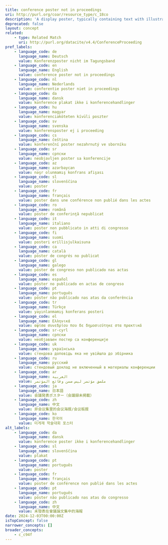 ```yaml
---
title: conference poster not in proceedings
uri: http://purl.org/coar/resource_type/c_18co
description: 'A display poster, typically containing text with illustrative figures and/or tables, usually reporting research results or proposing hypotheses, submitted for acceptance to and/or presented at a conference, seminar, symposium, workshop or similar event. Use this label when the poster is not published in a proceeding. [Source: http://purl.org/spar/fabio/ConferencePoster]'
deprecated: false
layout: concept
related:
    - type: Related Match
      uri: http://purl.org/datacite/v4.4/ConferenceProceeding
pref_labels:
    - language_code: de
      language_name: Deutsch
      value: Konferenzposter nicht im Tagungsband
    - language_code: en
      language_name: English
      value: conference poster not in proceedings
    - language_code: nl
      language_name: Nederlands
      value: conferentie poster niet in proceedings
    - language_code: da
      language_name: dansk
      value: konference plakat ikke i konferencehandlinger
    - language_code: hu
      language_name: magyar
      value: konferenciaköteten kívüli poszter
    - language_code: sv
      language_name: svenska
      value: konferensposter ej i proceeding
    - language_code: cs
      language_name: čeština
      value: konferenční poster nezahrnutý ve sborníku
    - language_code: sr
      language_name: српски
      value: neobjavljen poster sa konferencije
    - language_code: az
      language_name: azərbaycan
      value: nəşr olunmamış konfrans afişası
    - language_code: sl
      language_name: slovenščina
      value: poster
    - language_code: fr
      language_name: français
      value: poster dans une conférence non publié dans les actes
    - language_code: ro
      language_name: română
      value: poster de conferinţă nepublicat
    - language_code: it
      language_name: italiano
      value: poster non pubblicato in atti di congresso
    - language_code: fi
      language_name: suomi
      value: posteri erillisjulkaisuna
    - language_code: ca
      language_name: català
      value: pòster de congrés no publicat
    - language_code: gl
      language_name: galego
      value: póster de congreso non publicado nas actas
    - language_code: es
      language_name: español
      value: póster no publicado en actas de congreso
    - language_code: pt
      language_name: português
      value: póster não publicado nas atas da conferência
    - language_code: tr
      language_name: Türkçe
      value: yayınlanmamış konferans posteri
    - language_code: el
      language_name: Ελληνικά
      value: αφίσα συνεδρίου που δε δημοσιεύτηκε στα πρακτικά
    - language_code: sr-cyrl
      language_name: српски
      value: необјављен постер са конференције
    - language_code: uk
      language_name: українська
      value: стендова доповідь яка не увійшла до збірника
    - language_code: ru
      language_name: русский
      value: стендовый доклад не включенный в материалы конференции
    - language_code: ar
      language_name: العربية
      value: ملصق مؤتمر ليس ضمن وقائع المؤتمر
    - language_code: ja
      language_name: 日本語
      value: 会議発表ポスター（会議録未掲載）
    - language_code: zh
      language_name: 中文
      value: 非会议集里的会议海报/会议板报
    - language_code: ko
      language_name: 한국어
      value: 미게재 학술대회 포스터
alt_labels:
    - language_code: da
      language_name: dansk
      value: konference poster ikke i konferencehandlinger
    - language_code: sl
      language_name: slovenščina
      value: plakat
    - language_code: pt
      language_name: português
      value: poster
    - language_code: fr
      language_name: français
      value: poster de conférence non publié dans les actes
    - language_code: pt
      language_name: português
      value: póster não publicado nas atas do congresso
    - language_code: zh
      language_name: 中文
      value: 未發表在會議論文集中的海報
date: 2024-12-03T00:00:00Z
isTopConcept: false
narrower_concepts: []
broader_concepts:
    - c_c94f
---
```


